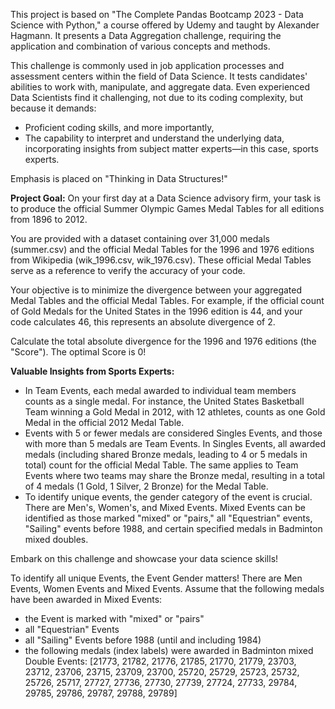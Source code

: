 This project is based on "The Complete Pandas Bootcamp 2023 - Data Science with Python," a course offered by Udemy and taught by Alexander Hagmann. It presents a Data Aggregation challenge, requiring the application and combination of various concepts and methods.

This challenge is commonly used in job application processes and assessment centers within the field of Data Science. It tests candidates' abilities to work with, manipulate, and aggregate data. Even experienced Data Scientists find it challenging, not due to its coding complexity, but because it demands:

- Proficient coding skills, and more importantly,
- The capability to interpret and understand the underlying data, incorporating insights from subject matter experts—in this case, sports experts.

Emphasis is placed on "Thinking in Data Structures!"

**Project Goal:**
On your first day at a Data Science advisory firm, your task is to produce the official Summer Olympic Games Medal Tables for all editions from 1896 to 2012.

You are provided with a dataset containing over 31,000 medals (summer.csv) and the official Medal Tables for the 1996 and 1976 editions from Wikipedia (wik_1996.csv, wik_1976.csv). These official Medal Tables serve as a reference to verify the accuracy of your code.

Your objective is to minimize the divergence between your aggregated Medal Tables and the official Medal Tables. For example, if the official count of Gold Medals for the United States in the 1996 edition is 44, and your code calculates 46, this represents an absolute divergence of 2.

Calculate the total absolute divergence for the 1996 and 1976 editions (the "Score"). The optimal Score is 0!

**Valuable Insights from Sports Experts:**
- In Team Events, each medal awarded to individual team members counts as a single medal. For instance, the United States Basketball Team winning a Gold Medal in 2012, with 12 athletes, counts as one Gold Medal in the official 2012 Medal Table.
- Events with 5 or fewer medals are considered Singles Events, and those with more than 5 medals are Team Events. In Singles Events, all awarded medals (including shared Bronze medals, leading to 4 or 5 medals in total) count for the official Medal Table. The same applies to Team Events where two teams may share the Bronze medal, resulting in a total of 4 medals (1 Gold, 1 Silver, 2 Bronze) for the Medal Table.
- To identify unique events, the gender category of the event is crucial. There are Men's, Women's, and Mixed Events. Mixed Events can be identified as those marked "mixed" or "pairs," all "Equestrian" events, "Sailing" events before 1988, and certain specified medals in Badminton mixed doubles.

Embark on this challenge and showcase your data science skills!

To identify all unique Events, the Event Gender matters! There are Men Events, Women Events and Mixed Events. Assume
that the following medals have been awarded in Mixed Events:

- the Event is marked with "mixed" or "pairs"
- all "Equestrian" Events
- all "Sailing" Events before 1988 (until and including 1984)
- the following medals (index labels) were awarded in Badminton mixed Double Events: [21773, 21782, 21776, 21785, 21770,
21779, 23703, 23712, 23706, 23715, 23709, 23700, 25720, 25729, 25723, 25732, 25726, 25717, 27727, 27736, 27730, 27739,
27724, 27733, 29784, 29785, 29786, 29787, 29788, 29789]